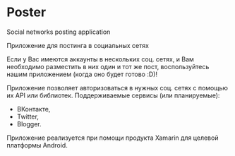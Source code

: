 # Poster
Social networks posting application

Приложение для постинга в социальных сетях

Если у Вас имеются аккаунты в нескольких соц. сетях, и Вам необходимо разместить в них один и тот же пост, воспользуйтесь нашим приложением (когда оно будет готово :D)!

Приложение позволяет авторизоваться в нужных соц. сетях с помощью их API или библиотек. 
Поддерживаемые сервисы (или планируемые):
- ВКонтакте,
- Twitter,
- Blogger.

Приложение реализуется при помощи продукта Xamarin для целевой платформы Android.

